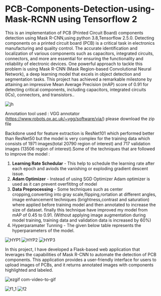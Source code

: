 # PCB-Components-Detection-using-Mask-RCNN using Tensorflow 2
This is an implementation of PCB (Printed Circuit Board) components detection  using Mask R-CNN,using python 3.8,Tensorflow 2.5.0.
Detecting components on a printed circuit board (PCB) is a critical task in electronics manufacturing and quality control. The accurate identification and localization of various components such as capacitors, integrated circuits, connectors, and more are essential for ensuring the functionality and reliability of electronic devices. One powerful approach to tackle this problem is using Mask R-CNN (Mask Region-based Convolutional Neural Network), a deep learning model that excels in object detection and segmentation tasks. This project has achieved a remarkable milestone by attaining an impressive Mean Average Precision (mAP) score of 0.91 for detecting critical components, including capacitors, integrated circuits (ICs), connectors, and transistors..

 ![jh](https://github.com/dayana123456789/PCB-Components-Detection-using-Mask-RCNN/assets/99783461/22914e99-462c-4756-ada4-66e235cd9a4e) 


Annotation tool used : VGG annotator (https://www.robots.ox.ac.uk/~vgg/software/via/) please download the zip file

Backdone used for feature extraction is ResNet101 which performed better than ResNet50 but the model is very complex for the training data which consists of 1971 images(total 20790 region of interest) and 717 validation images (13506 region of interest).Some of the techniques that are followed to improve the model :
1) **Learning Rate Schedular** - This help to schedule the learning rate after each epoch and aviods the vanishing or exploding gradient descent issue.
2) **Adam Optimizer** - Instead of using SGD Optimizer Adam optimizer is used as it can prevent overfititng of model
3) **Data Preprocessing** - Some techniques such as center cropping,converting into gray scale,flipping,rortation at different angles, image enhancement techniques (brightness,contrast and saturation) where applied before training model and then annotated to increase the size of dataset. finally this technique have improved my model from mAP of 0.45 to 0.91. (Without applying image augmentation during model training, training data and validation data is increased by 60%)
4) Hyperparamater Tunning - The given below table represents the hyperparameters of the model.

![HYP1](https://github.com/dayana123456789/PCB-Components-Detection-using-Mask-RCNN/assets/99783461/b49fe9e5-6bce-4020-8ac9-32fcc63abd19)
![HYP2](https://github.com/dayana123456789/PCB-Components-Detection-using-Mask-RCNN/assets/99783461/d1c68daf-9dfa-49ea-83ae-006e3ac98d3e)
![HYP3](https://github.com/dayana123456789/PCB-Components-Detection-using-Mask-RCNN/assets/99783461/ddd4b7bf-a58c-436d-ac75-f39ebd4a1799)

In this project, I have developed a Flask-based web application that leverages the capabilities of Mask R-CNN to automate the detection of PCB components. This application provides a user-friendly interface for users to upload images of PCBs, and it returns annotated images with components highlighted and labeled.

![ezgif com-video-to-gif](https://github.com/dayana123456789/PCB-Components-Detection-using-Mask-RCNN/assets/99783461/0657a0da-529b-4718-95d1-29efc4f408f4)

![f1_1](https://github.com/dayana123456789/PCB-Components-Detection-using-Mask-RCNN/assets/99783461/6e6f0e21-fc0a-4050-8588-1ceebe39fe08)
 ![f2](https://github.com/dayana123456789/PCB-Components-Detection-using-Mask-RCNN/assets/99783461/f75abc83-6e7a-4b61-b484-46deaac55b25)


